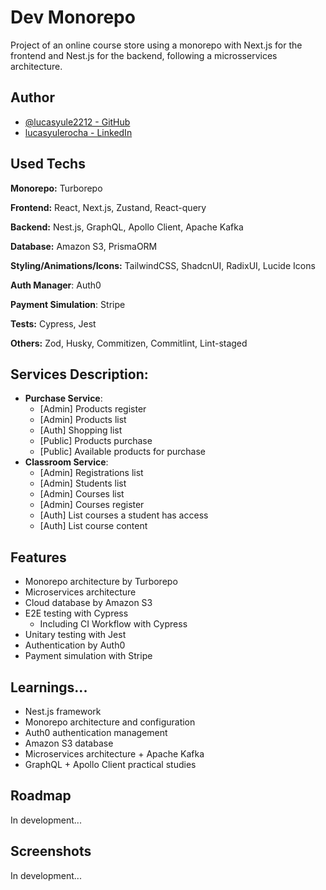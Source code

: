 # Dev Monorepo

Project of an online course store using a monorepo with Next.js for the frontend and Nest.js for the backend, following a microsservices architecture.


## Author

- [@lucasyule2212 - GitHub](https://www.github.com/lucasyule2212)
- [lucasyulerocha - LinkedIn](https://www.linkedin.com/in/lucasyulerocha/)


## Used Techs

**Monorepo:** Turborepo

**Frontend:** React, Next.js, Zustand, React-query

**Backend:** Nest.js, GraphQL, Apollo Client, Apache Kafka

**Database:** Amazon S3, PrismaORM

**Styling/Animations/Icons:** TailwindCSS, ShadcnUI, RadixUI, Lucide Icons

**Auth Manager**: Auth0

**Payment Simulation**: Stripe

**Tests:** Cypress, Jest

**Others:** Zod, Husky, Commitizen, Commitlint, Lint-staged


## Services Description:
- **Purchase Service**: 
  - [Admin] Products register
  - [Admin] Products list
  - [Auth] Shopping list
  - [Public] Products purchase
  - [Public] Available products for purchase
- **Classroom  Service**:
  - [Admin] Registrations list
  - [Admin] Students list
  - [Admin] Courses list
  - [Admin] Courses register
  - [Auth] List courses a student has access
  - [Auth] List course content


## Features

- Monorepo architecture by Turborepo
- Microservices architecture
- Cloud database by Amazon S3
- E2E testing with Cypress
    - Including CI Workflow with Cypress
- Unitary testing with Jest
- Authentication by Auth0
- Payment simulation with Stripe


## Learnings...

- Nest.js framework
- Monorepo architecture and configuration
- Auth0 authentication management
- Amazon S3 database
- Microservices architecture + Apache Kafka
- GraphQL + Apollo Client practical studies
  
## Roadmap
In development...

## Screenshots
In development...
